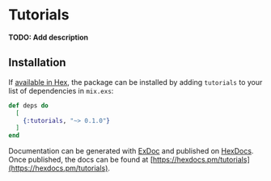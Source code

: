 # Tutorials

**TODO: Add description**

## Installation

If [available in Hex](https://hex.pm/docs/publish), the package can be installed
by adding `tutorials` to your list of dependencies in `mix.exs`:

```elixir
def deps do
  [
    {:tutorials, "~> 0.1.0"}
  ]
end
```

Documentation can be generated with [ExDoc](https://github.com/elixir-lang/ex_doc)
and published on [HexDocs](https://hexdocs.pm). Once published, the docs can
be found at [https://hexdocs.pm/tutorials](https://hexdocs.pm/tutorials).

